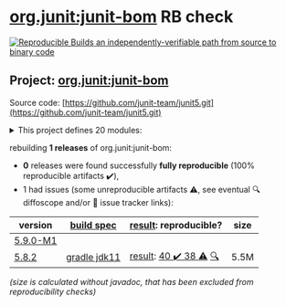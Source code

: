 [org.junit:junit-bom](https://search.maven.org/artifact/org.junit/junit-bom/) RB check
=======

[![Reproducible Builds](https://reproducible-builds.org/images/logos/rb.svg) an independently-verifiable path from source to binary code](https://reproducible-builds.org/)

## Project: [org.junit:junit-bom](https://search.maven.org/artifact/org.junit/junit-bom/)

Source code: [https://github.com/junit-team/junit5.git](https://github.com/junit-team/junit5.git)

<details><summary>This project defines 20 modules:</summary>

* [org.junit.jupiter:junit-jupiter](https://search.maven.org/artifact/org.junit.jupiter/junit-jupiter/)
* [org.junit.jupiter:junit-jupiter-api](https://search.maven.org/artifact/org.junit.jupiter/junit-jupiter-api/)
* [org.junit.jupiter:junit-jupiter-engine](https://search.maven.org/artifact/org.junit.jupiter/junit-jupiter-engine/)
* [org.junit.jupiter:junit-jupiter-migrationsupport](https://search.maven.org/artifact/org.junit.jupiter/junit-jupiter-migrationsupport/)
* [org.junit.jupiter:junit-jupiter-params](https://search.maven.org/artifact/org.junit.jupiter/junit-jupiter-params/)
* [org.junit.platform:junit-platform-commons](https://search.maven.org/artifact/org.junit.platform/junit-platform-commons/)
* [org.junit.platform:junit-platform-console](https://search.maven.org/artifact/org.junit.platform/junit-platform-console/)
* [org.junit.platform:junit-platform-console-standalone](https://search.maven.org/artifact/org.junit.platform/junit-platform-console-standalone/)
* [org.junit.platform:junit-platform-engine](https://search.maven.org/artifact/org.junit.platform/junit-platform-engine/)
* [org.junit.platform:junit-platform-jfr](https://search.maven.org/artifact/org.junit.platform/junit-platform-jfr/)
* [org.junit.platform:junit-platform-launcher](https://search.maven.org/artifact/org.junit.platform/junit-platform-launcher/)
* [org.junit.platform:junit-platform-reporting](https://search.maven.org/artifact/org.junit.platform/junit-platform-reporting/)
* [org.junit.platform:junit-platform-runner](https://search.maven.org/artifact/org.junit.platform/junit-platform-runner/)
* [org.junit.platform:junit-platform-suite](https://search.maven.org/artifact/org.junit.platform/junit-platform-suite/)
* [org.junit.platform:junit-platform-suite-api](https://search.maven.org/artifact/org.junit.platform/junit-platform-suite-api/)
* [org.junit.platform:junit-platform-suite-commons](https://search.maven.org/artifact/org.junit.platform/junit-platform-suite-commons/)
* [org.junit.platform:junit-platform-suite-engine](https://search.maven.org/artifact/org.junit.platform/junit-platform-suite-engine/)
* [org.junit.platform:junit-platform-testkit](https://search.maven.org/artifact/org.junit.platform/junit-platform-testkit/)
* [org.junit.vintage:junit-vintage-engine](https://search.maven.org/artifact/org.junit.vintage/junit-vintage-engine/)
* [org.junit:junit-bom](https://search.maven.org/artifact/org.junit/junit-bom/)
</details>

rebuilding **1 releases** of org.junit:junit-bom:
- **0** releases were found successfully **fully reproducible** (100% reproducible artifacts :heavy_check_mark:),
- 1 had issues (some unreproducible artifacts :warning:, see eventual :mag: diffoscope and/or :memo: issue tracker links):

| version | [build spec](/BUILDSPEC.md) | [result](https://reproducible-builds.org/docs/jvm/): reproducible? | size |
| -- | --------- | ------ | -- |
| [5.9.0-M1](https://search.maven.org/artifact/org.junit/junit-bom/5.9.0-M1/pom) | | | |
| [5.8.2](https://search.maven.org/artifact/org.junit/junit-bom/5.8.2/pom) | [gradle jdk11](junit5-5.8.2.buildspec) | [result](junit-bom-5.8.2.buildinfo): [40 :heavy_check_mark:  38 :warning:](junit-bom-5.8.2.buildcompare) [:mag:](junit-bom-5.8.2.diffoscope) | 5.5M |

<i>(size is calculated without javadoc, that has been excluded from reproducibility checks)</i>
